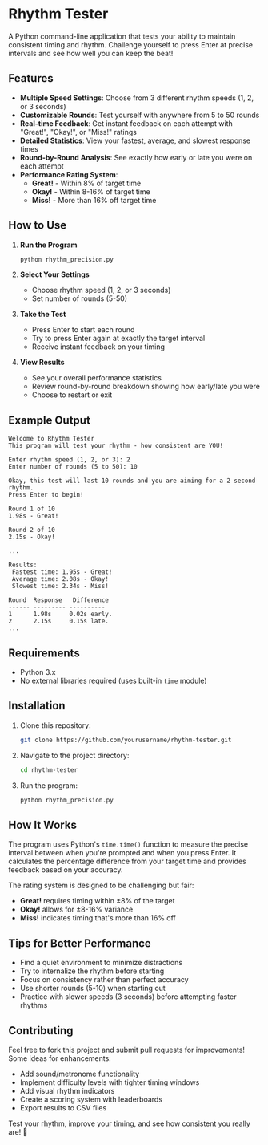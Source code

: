 # Rhythm Tester

A Python command-line application that tests your ability to maintain consistent timing and rhythm. Challenge yourself to press Enter at precise intervals and see how well you can keep the beat!

## Features

- **Multiple Speed Settings**: Choose from 3 different rhythm speeds (1, 2, or 3 seconds)
- **Customizable Rounds**: Test yourself with anywhere from 5 to 50 rounds
- **Real-time Feedback**: Get instant feedback on each attempt with "Great!", "Okay!", or "Miss!" ratings
- **Detailed Statistics**: View your fastest, average, and slowest response times
- **Round-by-Round Analysis**: See exactly how early or late you were on each attempt
- **Performance Rating System**: 
  - **Great!** - Within 8% of target time
  - **Okay!** - Within 8-16% of target time  
  - **Miss!** - More than 16% off target time

## How to Use

1. **Run the Program**
   ```bash
   python rhythm_precision.py
   ```

2. **Select Your Settings**
   - Choose rhythm speed (1, 2, or 3 seconds)
   - Set number of rounds (5-50)

3. **Take the Test**
   - Press Enter to start each round
   - Try to press Enter again at exactly the target interval
   - Receive instant feedback on your timing

4. **View Results**
   - See your overall performance statistics
   - Review round-by-round breakdown showing how early/late you were
   - Choose to restart or exit

## Example Output

```
Welcome to Rhythm Tester
This program will test your rhythm - how consistent are YOU!

Enter rhythm speed (1, 2, or 3): 2
Enter number of rounds (5 to 50): 10

Okay, this test will last 10 rounds and you are aiming for a 2 second rhythm.
Press Enter to begin!

Round 1 of 10
1.98s - Great! 

Round 2 of 10
2.15s - Okay! 

...

Results:
 Fastest time: 1.95s - Great!
 Average time: 2.08s - Okay!
 Slowest time: 2.34s - Miss!

Round  Response   Difference
------ --------- ----------
1      1.98s     0.02s early.
2      2.15s     0.15s late.
...
```

## Requirements

- Python 3.x
- No external libraries required (uses built-in `time` module)

## Installation

1. Clone this repository:
   ```bash
   git clone https://github.com/yourusername/rhythm-tester.git
   ```

2. Navigate to the project directory:
   ```bash
   cd rhythm-tester
   ```

3. Run the program:
   ```bash
   python rhythm_precision.py
   ```

## How It Works

The program uses Python's `time.time()` function to measure the precise interval between when you're prompted and when you press Enter. It calculates the percentage difference from your target time and provides feedback based on your accuracy.

The rating system is designed to be challenging but fair:
- **Great!** requires timing within ±8% of the target
- **Okay!** allows for ±8-16% variance
- **Miss!** indicates timing that's more than 16% off

## Tips for Better Performance

- Find a quiet environment to minimize distractions
- Try to internalize the rhythm before starting
- Focus on consistency rather than perfect accuracy
- Use shorter rounds (5-10) when starting out
- Practice with slower speeds (3 seconds) before attempting faster rhythms

## Contributing

Feel free to fork this project and submit pull requests for improvements! Some ideas for enhancements:

- Add sound/metronome functionality
- Implement difficulty levels with tighter timing windows
- Add visual rhythm indicators
- Create a scoring system with leaderboards
- Export results to CSV files

Test your rhythm, improve your timing, and see how consistent you really are! 🎵
